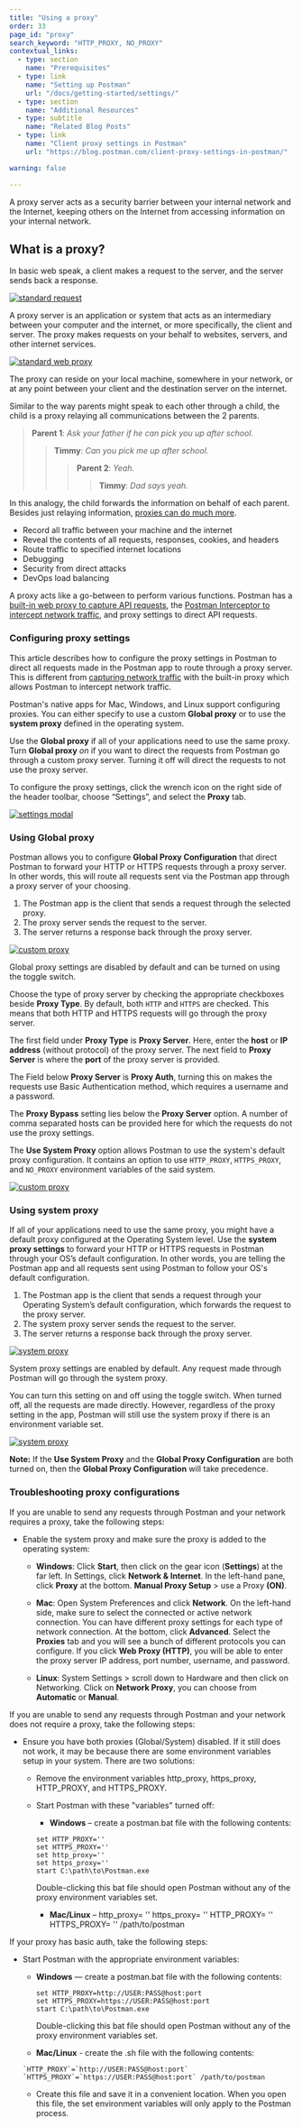 ```yaml
---
title: "Using a proxy"
order: 33
page_id: "proxy"
search_keyword: "HTTP_PROXY, NO_PROXY"
contextual_links:
  - type: section
    name: "Prerequisites"
  - type: link
    name: "Setting up Postman"
    url: "/docs/getting-started/settings/"
  - type: section
    name: "Additional Resources"
  - type: subtitle
    name: "Related Blog Posts"
  - type: link
    name: "Client proxy settings in Postman"
    url: "https://blog.postman.com/client-proxy-settings-in-postman/"

warning: false

---
```


A proxy server acts as a security barrier between your internal network and the Internet, keeping others on the Internet from accessing information on your internal network.

## What is a proxy?

In basic web speak, a client makes a request to the server, and the server sends back a response.

[![standard request](https://assets.postman.com/postman-docs/proxy.request.png)](https://assets.postman.com/postman-docs/proxy.request.png)

A proxy server is an application or system that acts as an intermediary between your computer and the internet, or more specifically, the client and server. The proxy makes requests on your behalf to websites, servers, and other internet services.

[![standard web proxy](https://assets.postman.com/postman-docs/proxy.standard.png)](https://assets.postman.com/postman-docs/proxy.standard.png)

The proxy can reside on your local machine, somewhere in your network, or at any point between your client and the destination server on the internet.

Similar to the way parents might speak to each other through a child, the child is a proxy relaying all communications between the 2 parents.

>**Parent 1**:  _Ask your father if he can pick you up after school._
>>**Timmy**:  _Can you pick me up after school._
>>>**Parent 2**:  _Yeah._
>>>>**Timmy**:  _Dad says yeah._

In this analogy, the child forwards the information on behalf of each parent. Besides just relaying information, [proxies can do much more](https://en.wikipedia.org/wiki/Proxy_server).

* Record all traffic between your machine and the internet
* Reveal the contents of all requests, responses, cookies, and headers
* Route traffic to specified internet locations
* Debugging
* Security from direct attacks
* DevOps load balancing

A proxy acts like a go-between to perform various functions. Postman has a [built-in web proxy to capture API requests](/docs/sending-requests/capturing-request-data/capturing-http-requests/), the [Postman Interceptor to intercept network traffic](/docs/sending-requests/capturing-request-data/interceptor/), and proxy settings to direct API requests.

### Configuring proxy settings

This article describes how to configure the proxy settings in Postman to direct all requests made in the Postman app to route through a proxy server. This is different from [capturing network traffic](/docs/sending-requests/capturing-request-data/capturing-http-requests/) with the built-in proxy which allows Postman to intercept network traffic.

Postman's native apps for Mac, Windows, and Linux support configuring proxies. You can either specify to use a custom **Global proxy** or to use the **system proxy** defined in the operating system.

Use the **Global proxy** if all of your applications need to use the same proxy. Turn **Global proxy** _on_ if you want to direct the requests from Postman go through a custom proxy server. Turning it off will direct the
requests to not use the proxy server.

To configure the proxy settings, click the wrench icon on the right side of the header toolbar, choose “Settings”, and select the **Proxy** tab.

[![settings modal](https://assets.postman.com/postman-docs/WS-proxy_settings-a.png)](https://assets.postman.com/postman-docs/WS-proxy_settings-a.png)

### Using Global proxy

Postman allows you to configure **Global Proxy Configuration** that direct Postman to forward your HTTP or HTTPS requests through a proxy server. In other words, this will route all requests sent via the Postman app through a proxy server of your choosing.

1. The Postman app is the client that sends a request through the selected proxy.
1. The proxy server sends the request to the server.
1. The server returns a response back through the proxy server.

[![custom proxy](https://assets.postman.com/postman-docs/custom.proxy2.png)](https://assets.postman.com/postman-docs/custom.proxy2.png)

Global proxy settings are disabled by default and can be turned on using the toggle switch.

Choose the type of proxy server by checking the appropriate checkboxes beside **Proxy Type**. By default, both `HTTP` and `HTTPS` are checked. This means that both HTTP and HTTPS requests will go through the proxy server.

The first field under **Proxy Type** is **Proxy Server**. Here, enter the **host** or **IP address** (without protocol) of the proxy server. The next field to **Proxy Server** is where the **port** of the proxy server is provided.

The Field below **Proxy Server** is **Proxy Auth**, turning this on makes the requests use Basic Authentication
method, which requires a username and a password.

The **Proxy Bypass** setting lies below the **Proxy Server** option. A number of comma separated hosts can be
provided here for which the requests do not use the proxy settings.

The **Use System Proxy** option allows Postman to use the system's default proxy configuration. It contains an
option to use `HTTP_PROXY`, `HTTPS_PROXY`, and `NO_PROXY` environment variables of the said system.

[![custom proxy](https://assets.postman.com/postman-docs/proxy_global.png)](https://assets.postman.com/postman-docs/proxy_global.png)

### Using system proxy

If all of your applications need to use the same proxy, you might have a default proxy configured at the Operating System level. Use the **system proxy settings** to forward your HTTP or HTTPS requests in Postman through your OS’s default configuration. In other words, you are telling the Postman app and all requests sent using Postman to follow your OS's default configuration.

1. The Postman app is the client that sends a request through your Operating System’s default configuration, which forwards the request to the proxy server.
1. The system proxy server sends the request to the server.
1. The server returns a response back through the proxy server.

[![system proxy](https://assets.postman.com/postman-docs/system-proxy2.png)](https://assets.postman.com/postman-docs/system-proxy2.png)

System proxy settings are enabled by default. Any request made through Postman will go through the system proxy.

You can turn this setting on and off using the toggle switch. When turned off, all the requests are made directly. However, regardless of the proxy setting in the app, Postman will still use the system proxy if there is an environment variable set.

[![system proxy](https://assets.postman.com/postman-docs/proxy_system.png)](https://assets.postman.com/postman-docs/proxy_system.png)

**Note:** If the **Use System Proxy** and the **Global Proxy Configuration** are both turned on, then the **Global Proxy Configuration** will take precedence.

### Troubleshooting proxy configurations

If you are unable to send any requests through Postman and your network requires a proxy, take the following steps:

* Enable the system proxy and make sure the proxy is added to the operating system:
    * **Windows**: Click **Start**, then click on the gear icon (**Settings**) at the far left. In Settings, click **Network & Internet**. In the left-hand pane, click **Proxy** at the bottom. **Manual Proxy Setup** > use a Proxy **(ON)**.

    * **Mac**: Open System Preferences and click **Network**. On the left-hand side, make sure to select the connected or active network connection. You can have different proxy settings for each type of network connection. At the bottom, click **Advanced**. Select the **Proxies** tab and you will see a bunch of different protocols you can configure. If you click **Web Proxy (HTTP)**, you will be able to enter the proxy server IP address, port number, username, and password.

    * **Linux**: System Settings > scroll down to Hardware and then click on Networking. Click on **Network Proxy**, you can choose from **Automatic** or **Manual**.

If you are unable to send any requests through Postman and your network does not require a proxy, take the following steps:

* Ensure you have both proxies (Global/System) disabled. If it still does not work, it may be because there are some environment variables setup in your system. There are two solutions:

    * Remove the environment variables http&#95;proxy, https&#95;proxy, HTTP&#95;PROXY, and HTTPS&#95;PROXY.
    * Start Postman with these "variables" turned off:

        * **Windows** –  create a postman.bat file with the following contents:

        ```shell
        set HTTP_PROXY=''
        set HTTPS_PROXY=''
        set http_proxy=''
        set https_proxy=''
        start C:\path\to\Postman.exe
        ```

        Double-clicking this bat file should open Postman without any of the proxy environment variables set.

        * **Mac/Linux** – http&#95;proxy= '' https&#95;proxy= '' HTTP&#95;PROXY= '' HTTPS&#95;PROXY= '' /path/to/postman

If your proxy has basic auth, take the following steps:

* Start Postman with the appropriate environment variables:
    * **Windows** — create a postman.bat file with the following contents:

      ```shell
      set HTTP_PROXY=http://USER:PASS@host:port
      set HTTPS_PROXY=https://USER:PASS@host:port
      start C:\path\to\Postman.exe
      ```

      Double-clicking this bat file should open Postman without any of the proxy environment variables set.

    * **Mac/Linux** - create the .sh file with the following contents:
    ```shell
    `HTTP_PROXY`=`http://USER:PASS@host:port`
    `HTTPS_PROXY`=`https://USER:PASS@host:port` /path/to/postman
    ```

    * Create this file and save it in a convenient location. When you open this file, the set environment variables will only apply to the Postman process.
